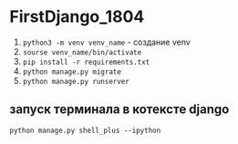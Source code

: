 # FirstDjango_1804

1. `python3 -m venv venv_name` - создание venv
2. `sourse venv_name/bin/activate`
3. `pip install -r requirements.txt`
4. `python manage.py migrate`
5. `python manage.py runserver`

## запуск терминала в котексте django
`python manage.py shell_plus --ipython` 
